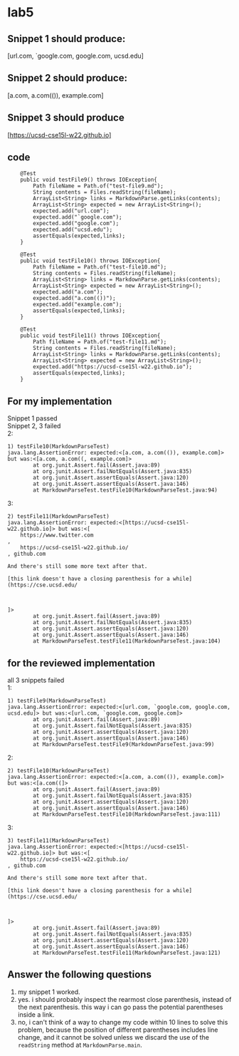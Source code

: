 # lab5
## Snippet 1 should produce: <br>
[url.com, `google.com, google.com, ucsd.edu]
## Snippet 2 should produce: <br>
[a.com, a.com(()), example.com]
## Snippet 3 should produce<br>
[https://ucsd-cse15l-w22.github.io]
## code
```
    @Test
    public void testFile9() throws IOException{
        Path fileName = Path.of("test-file9.md");
	    String contents = Files.readString(fileName);
        ArrayList<String> links = MarkdownParse.getLinks(contents);
        ArrayList<String> expected = new ArrayList<String>();
        expected.add("url.com");
        expected.add("`google.com");
        expected.add("google.com");
        expected.add("ucsd.edu");
        assertEquals(expected,links);
    }

    @Test
    public void testFile10() throws IOException{
        Path fileName = Path.of("test-file10.md");
	    String contents = Files.readString(fileName);
        ArrayList<String> links = MarkdownParse.getLinks(contents);
        ArrayList<String> expected = new ArrayList<String>();
        expected.add("a.com");
        expected.add("a.com(())");
        expected.add("example.com");
        assertEquals(expected,links);
    }    

    @Test
    public void testFile11() throws IOException{
        Path fileName = Path.of("test-file11.md");
	    String contents = Files.readString(fileName);
        ArrayList<String> links = MarkdownParse.getLinks(contents);
        ArrayList<String> expected = new ArrayList<String>();
        expected.add("https://ucsd-cse15l-w22.github.io");
        assertEquals(expected,links);
    }    
```
## For my implementation
Snippet 1 passed<br>
Snippet 2, 3 failed<br>
2:
```
1) testFile10(MarkdownParseTest)
java.lang.AssertionError: expected:<[a.com, a.com(()), example.com]> but was:<[a.com, a.com((, example.com]>
        at org.junit.Assert.fail(Assert.java:89)
        at org.junit.Assert.failNotEquals(Assert.java:835)
        at org.junit.Assert.assertEquals(Assert.java:120)
        at org.junit.Assert.assertEquals(Assert.java:146)
        at MarkdownParseTest.testFile10(MarkdownParseTest.java:94)
```
3: 
```
2) testFile11(MarkdownParseTest)
java.lang.AssertionError: expected:<[https://ucsd-cse15l-w22.github.io]> but was:<[
    https://www.twitter.com
,
    https://ucsd-cse15l-w22.github.io/
, github.com

And there's still some more text after that.

[this link doesn't have a closing parenthesis for a while](https://cse.ucsd.edu/



]>
        at org.junit.Assert.fail(Assert.java:89)
        at org.junit.Assert.failNotEquals(Assert.java:835)
        at org.junit.Assert.assertEquals(Assert.java:120)
        at org.junit.Assert.assertEquals(Assert.java:146)
        at MarkdownParseTest.testFile11(MarkdownParseTest.java:104)
```
## for the reviewed implementation
all 3 snippets failed<br>
1:
```
1) testFile9(MarkdownParseTest)
java.lang.AssertionError: expected:<[url.com, `google.com, google.com, ucsd.edu]> but was:<[url.com, `google.com, google.com]>
        at org.junit.Assert.fail(Assert.java:89)
        at org.junit.Assert.failNotEquals(Assert.java:835)
        at org.junit.Assert.assertEquals(Assert.java:120)
        at org.junit.Assert.assertEquals(Assert.java:146)
        at MarkdownParseTest.testFile9(MarkdownParseTest.java:99)
```
2:
```
2) testFile10(MarkdownParseTest)
java.lang.AssertionError: expected:<[a.com, a.com(()), example.com]> but was:<[a.com((]>
        at org.junit.Assert.fail(Assert.java:89)
        at org.junit.Assert.failNotEquals(Assert.java:835)
        at org.junit.Assert.assertEquals(Assert.java:120)
        at org.junit.Assert.assertEquals(Assert.java:146)
        at MarkdownParseTest.testFile10(MarkdownParseTest.java:111)
```
3:
```
3) testFile11(MarkdownParseTest)
java.lang.AssertionError: expected:<[https://ucsd-cse15l-w22.github.io]> but was:<[
    https://ucsd-cse15l-w22.github.io/
, github.com

And there's still some more text after that.

[this link doesn't have a closing parenthesis for a while](https://cse.ucsd.edu/



]>
        at org.junit.Assert.fail(Assert.java:89)
        at org.junit.Assert.failNotEquals(Assert.java:835)
        at org.junit.Assert.assertEquals(Assert.java:120)
        at org.junit.Assert.assertEquals(Assert.java:146)
        at MarkdownParseTest.testFile11(MarkdownParseTest.java:121)
```
## Answer the following questions
1. my snippet 1 worked.
2. yes. i should probably inspect the rearmost close parenthesis, instead of the next parenthesis. this way i can go pass the potential parentheses inside a link.
3. no, i can't think of a way to change my code within 10 lines to solve this problem, because the position of different parentheses includes line change, and it cannot be solved unless we discard the use of the `readString` method at `MarkdownParse.main`.